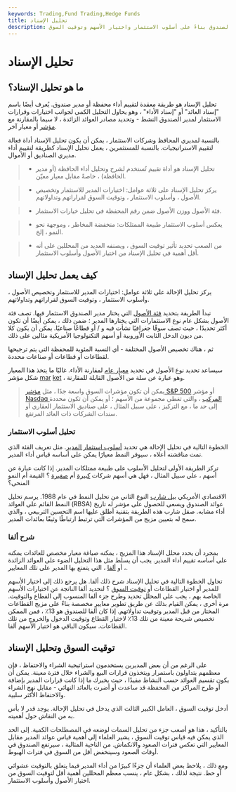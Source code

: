 ```yaml
---
keywords: Trading,Fund Trading,Hedge Funds
title: تحليل الإسناد
description: تحليل الإسناد هو طريقة كمية لتحليل أداء مدير الصندوق بناءً على أسلوب الاستثمار واختيار الأسهم وتوقيت السوق.
---
```


# تحليل الإسناد
## ما هو تحليل الإسناد؟

تحليل الإسناد هو طريقة معقدة لتقييم أداء محفظة أو مدير صندوق. يُعرف أيضًا باسم "إسناد العائد" أو "إسناد الأداء" ، وهو يحاول التحليل الكمي لجوانب اختيارات وقرارات الاستثمار لمدير الصندوق النشط - وتحديد مصادر العوائد الزائدة ، لا سيما بالمقارنة مع [مؤشر](/index) أو معيار آخر.

بالنسبة لمديري المحافظ وشركات الاستثمار ، يمكن أن يكون تحليل الإسناد أداة فعالة لتقييم الاستراتيجيات. بالنسبة للمستثمرين ، يعمل تحليل الإسناد كطريقة لتقييم أداء مديري الصناديق أو الأموال.

> - تحليل الإسناد هو أداة تقييم تُستخدم لشرح وتحليل أداء الحافظة (أو مدير الحافظة) ، خاصةً مقابل معيار معيّن.

> - يركز تحليل الإسناد على ثلاثة عوامل: اختيارات المدير للاستثمار وتخصيص الأصول ، وأسلوب الاستثمار ، وتوقيت السوق لقراراتهم وتداولاتهم.

> - فئة الأصول ووزن الأصول ضمن رقم المحفظة في تحليل خيارات الاستثمار.

> - يعكس أسلوب الاستثمار طبيعة الممتلكات: منخفضة المخاطر ، وموجهة نحو النمو ، إلخ.

> - من الصعب تحديد تأثير توقيت السوق ، ويصنفه العديد من المحللين على أنه أقل أهمية في تحليل الإسناد من اختيار الأصول وأسلوب الاستثمار.

>

>

## كيف يعمل تحليل الإسناد

يركز تحليل الإحالة على ثلاثة عوامل: اختيارات المدير للاستثمار وتخصيص الأصول ، وأسلوب الاستثمار ، وتوقيت السوق لقراراتهم وتداولاتهم.

تبدأ الطريقة بتحديد [فئة الأصول](/assetclasses) التي يختار مدير الصندوق الاستثمار فيها. تصف فئة الأصول بشكل عام نوع الاستثمارات التي يختارها المدير ؛ ضمن ذلك ، يمكن أيضًا أن تكون أكثر تحديدًا ، حيث تصف سوقًا جغرافيًا نشأت فيه و / أو قطاعًا صناعيًا. يمكن أن يكون كلا من ديون الدخل الثابت الأوروبية أو أسهم التكنولوجيا الأمريكية مثالين على ذلك.

ثم ، هناك تخصيص الأصول المختلفة - أي النسبة المئوية للمحفظة التي يتم ترجيحها لقطاعات أو قطاعات أو صناعات محددة.

سيساعد تحديد نوع الأصول في تحديد [معيار عام](/benchmark) لمقارنة الأداء. غالبًا ما يتخذ هذا المعيار شكل مؤشر [mar](/marketindex) [ket](/marketindex) ، وهو عبارة عن سلة من الأصول القابلة للمقارنة.

> يمكن أن تكون مؤشرات السوق واسعة جدًا ، مثل [مؤشر S&P 500](/sp500) أو مؤشر [Nasdaq المركب](/nasdaqcompositeindex) ، والتي تغطي مجموعة من الأسهم ؛ أو يمكن أن تكون محددة إلى حد ما ، مع التركيز ، على سبيل المثال ، على صناديق الاستثمار العقاري أو سندات الشركات ذات العائد المرتفع.

>

### تحليل أسلوب الاستثمار

الخطوة التالية في تحليل الإحالة هي تحديد [أسلوب استثمار المدير](/investing_style). مثل تعريف الفئة الذي تمت مناقشته أعلاه ، سيوفر النمط معيارًا يمكن على أساسه قياس أداء المدير.

تركز الطريقة الأولى لتحليل الأسلوب على طبيعة ممتلكات المدير. إذا كانت عبارة عن أسهم ، على سبيل المثال ، فهل هي أسهم شركات [كبيرة](/large-cap) أم [صغيرة](/small-cap) ؟ القيمة أم النمو المنحى؟

الاقتصادي الأمريكي [بيل شارب](/william-f-sharpe) النوع الثاني من تحليل النمط في عام 1988. يرسم تحليل النمط القائم على العوائد (RBSA) عوائد الصندوق ويسعى للحصول على مؤشر له تاريخ أداء مشابه. صقل شارب هذه الطريقة بتقنية أطلق عليها اسم التحسين التربيعي ، والذي سمح له بتعيين مزيج من المؤشرات التي ترتبط ارتباطًا وثيقًا بعائدات المدير.

### شرح ألفا

بمجرد أن يحدد محلل الإسناد هذا المزيج ، يمكنه صياغة معيار مخصص للعائدات يمكنه على أساسه تقييم أداء المدير. يجب أن يسلط مثل هذا التحليل الضوء على العوائد الزائدة ، أو [ألفا](/alpha) ، التي يتمتع بها المدير على تلك المعايير.

تحاول الخطوة التالية في تحليل الإسناد شرح ذلك ألفا. هل يرجع ذلك إلى اختيار الأسهم للمدير أو اختيار القطاعات أو [توقيت السوق](/markettiming) ؟ لتحديد ألفا الناتجة عن اختيارات الأسهم الخاصة بهم ، يجب على المحلل تحديد وطرح جزء ألفا المنسوب إلى القطاع والتوقيت. مرة أخرى ، يمكن القيام بذلك عن طريق تطوير معايير مخصصة بناءً على مزيج القطاعات المختار من قبل المدير وتوقيت تداولاتهم. إذا كان ألفا للصندوق هو 13٪ ، فمن الممكن تخصيص شريحة معينة من تلك 13٪ لاختيار القطاع وتوقيت الدخول والخروج من تلك القطاعات. سيكون الباقي هو اختيار الأسهم ألفا.

## توقيت السوق وتحليل الإسناد

على الرغم من أن بعض المديرين يستخدمون استراتيجية الشراء والاحتفاظ ، فإن معظمهم يتداولون باستمرار ويتخذون قرارات البيع والشراء خلال فترة معينة. يمكن أن يكون تقسيم العوائد حسب النشاط مفيدًا ، حيث يخبرك ما إذا كانت قرارات المدير بإضافة أو طرح المراكز من المحفظة قد ساعدت أو أضرت بالعائد النهائي - مقابل نهج الشراء والاحتفاظ الأكثر سلبية.

أدخل توقيت السوق ، العامل الكبير الثالث الذي يدخل في تحليل الإحالة. يوجد قدر لا بأس به من النقاش حول أهميته.

بالتأكيد ، هذا هو أصعب جزء من تحليل السمات لوضعه في المصطلحات الكمية. إلى الحد الذي يمكن فيه قياس توقيت السوق ، يشير العلماء إلى أهمية قياس عوائد المدير مقابل المعايير التي تعكس فترات الصعود والانكماش. من الناحية المثالية ، سيرتفع الصندوق في أوقات الصعود وسينخفض أقل من السوق في فترات الهبوط.

ومع ذلك ، يلاحظ بعض العلماء أن جزءًا كبيرًا من أداء المدير فيما يتعلق بالتوقيت عشوائي أو حظ. نتيجة لذلك ، بشكل عام ، ينسب معظم المحللين أهمية أقل لتوقيت السوق من اختيار الأصول وأسلوب الاستثمار.

